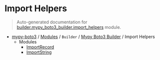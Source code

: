 # Import Helpers

> Auto-generated documentation for [builder.mypy_boto3_builder.import_helpers](https://github.com/vemel/mypy_boto3/blob/master/builder/mypy_boto3_builder/import_helpers/__init__.py) module.

- [mypy-boto3](../../../README.md#mypy_boto3) / [Modules](../../../MODULES.md#mypy-boto3-modules) / `Builder` / [Mypy Boto3 Builder](../index.md#mypy-boto3-builder) / Import Helpers
    - Modules
        - [ImportRecord](import_record.md#importrecord)
        - [ImportString](import_string.md#importstring)
